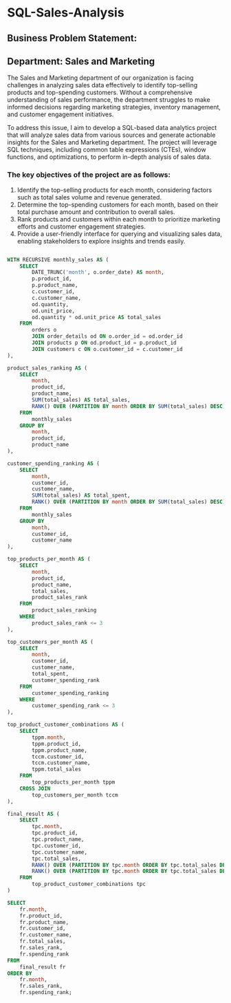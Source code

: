 # SQL-Sales-Analysis


## Business Problem Statement:

## Department: Sales and Marketing

The Sales and Marketing department of our organization is facing challenges in analyzing sales data effectively to identify top-selling products and top-spending customers. Without a comprehensive understanding of sales performance, the department struggles to make informed decisions regarding marketing strategies, inventory management, and customer engagement initiatives.

To address this issue, I aim to develop a SQL-based data analytics project that will analyze sales data from various sources and generate actionable insights for the Sales and Marketing department. The project will leverage  SQL techniques, including common table expressions (CTEs), window functions, and optimizations, to perform in-depth analysis of sales data.

### The key objectives of the project are as follows:

1. Identify the top-selling products for each month, considering factors such as total sales volume and revenue generated.
2. Determine the top-spending customers for each month, based on their total purchase amount and contribution to overall sales.
3. Rank products and customers within each month to prioritize marketing efforts and customer engagement strategies.
4. Provide a user-friendly interface for querying and visualizing sales data, enabling stakeholders to explore insights and trends easily.


```sql

WITH RECURSIVE monthly_sales AS (
    SELECT
        DATE_TRUNC('month', o.order_date) AS month,
        p.product_id,
        p.product_name,
        c.customer_id,
        c.customer_name,
        od.quantity,
        od.unit_price,
        od.quantity * od.unit_price AS total_sales
    FROM
        orders o
        JOIN order_details od ON o.order_id = od.order_id
        JOIN products p ON od.product_id = p.product_id
        JOIN customers c ON o.customer_id = c.customer_id
), 

product_sales_ranking AS (
    SELECT
        month,
        product_id,
        product_name,
        SUM(total_sales) AS total_sales,
        RANK() OVER (PARTITION BY month ORDER BY SUM(total_sales) DESC) AS product_sales_rank
    FROM
        monthly_sales
    GROUP BY
        month,
        product_id,
        product_name
),

customer_spending_ranking AS (
    SELECT
        month,
        customer_id,
        customer_name,
        SUM(total_sales) AS total_spent,
        RANK() OVER (PARTITION BY month ORDER BY SUM(total_sales) DESC) AS customer_spending_rank
    FROM
        monthly_sales
    GROUP BY
        month,
        customer_id,
        customer_name
),

top_products_per_month AS (
    SELECT
        month,
        product_id,
        product_name,
        total_sales,
        product_sales_rank
    FROM
        product_sales_ranking
    WHERE
        product_sales_rank <= 3
),

top_customers_per_month AS (
    SELECT
        month,
        customer_id,
        customer_name,
        total_spent,
        customer_spending_rank
    FROM
        customer_spending_ranking
    WHERE
        customer_spending_rank <= 3
),

top_product_customer_combinations AS (
    SELECT
        tppm.month,
        tppm.product_id,
        tppm.product_name,
        tccm.customer_id,
        tccm.customer_name,
        tppm.total_sales
    FROM
        top_products_per_month tppm
    CROSS JOIN
        top_customers_per_month tccm
),

final_result AS (
    SELECT
        tpc.month,
        tpc.product_id,
        tpc.product_name,
        tpc.customer_id,
        tpc.customer_name,
        tpc.total_sales,
        RANK() OVER (PARTITION BY tpc.month ORDER BY tpc.total_sales DESC) AS sales_rank,
        RANK() OVER (PARTITION BY tpc.month ORDER BY tpc.total_sales DESC) AS spending_rank
    FROM
        top_product_customer_combinations tpc
)

SELECT
    fr.month,
    fr.product_id,
    fr.product_name,
    fr.customer_id,
    fr.customer_name,
    fr.total_sales,
    fr.sales_rank,
    fr.spending_rank
FROM
    final_result fr
ORDER BY
    fr.month,
    fr.sales_rank,
    fr.spending_rank;

